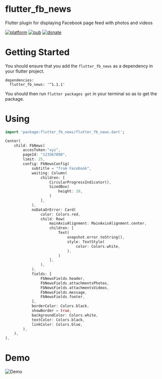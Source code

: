# flutter_fb_news

Flutter plugin for displaying Facebook page feed with photos and videos

[![platform](https://img.shields.io/badge/Platform-Flutter-blue.svg)](https://flutter.dev/)
[![pub](https://img.shields.io/pub/v/flutter_fb_news.svg)](https://pub.dev/packages/flutter_fb_news)
[![donate](https://img.shields.io/badge/Donate-Buy%20me%20a%20coffe-yellow.svg)](https://www.buymeacoffee.com/cedtegapps)

# Getting Started
You should ensure that you add the `flutter_fb_news` as a dependency in your flutter project.
```
dependencies:
  flutter_fb_news: '^1.1.1'
```

You should then run `flutter packages get` in your terminal so as to get the package.
# Using
```dart
import 'package:flutter_fb_news/flutter_fb_news.dart';

Center(
    child: FbNews(
        accesToken:"xyz",
        pageId: "123567890",
        limit: 25,
        config: FbNewsConfig(
            subtitle = "from Facebook",
            waiting: Column(
                children: [
                    CircularProgressIndicator(),
                    SizedBox(
                        height: 10,
                    )
                ],
            ),
            noDataOrError: Card(
                color: Colors.red,
                child: Row(
                    mainAxisAlignment: MainAxisAlignment.center,
                    children: [
                        Text(
                            snapshot.error.toString(),
                            style: TextStyle(
                                color: Colors.white,
                            ),
                        )
                    ],
                ),
            ),
            fields: [
                FbNewsFields.header,
                FbNewsFields.attachmentsPhotos,
                FbNewsFields.attachmentsVideos,
                FbNewsFields.message,
                FbNewsFields.footer,
            ],
            borderColor: Colors.black,
            showBorder = true,
            backgroundColor: Colors.white,
            textColor: Colors.black,
            linkColor: Colors.blue,
        ),
    ),
),
```
# Demo
![Demo](https://raw.githubusercontent.com/cedteg/flutter_fb_news/main/demo/flutter_fb_news-demo1.png)